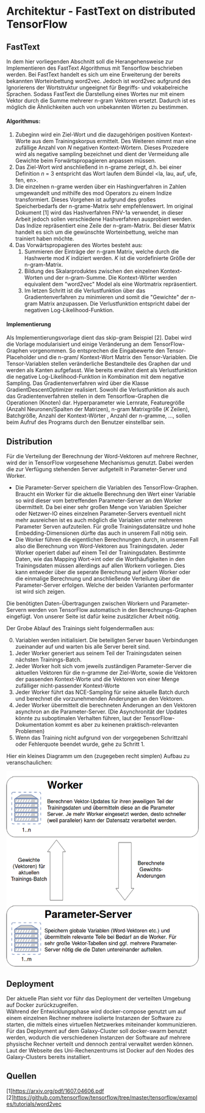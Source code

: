 # Architektur - FastText on distributed TensorFlow

## FastText

In dem hier vorliegenden Abschnitt soll die Herangehensweise zur Implementieren des FastText Algorithmus mit Tensorflow 
beschrieben werden. Bei FastText handelt es sich um eine Erweiterung der bereits bekannten Worteinbettung word2vec. 
Jedoch ist word2vec aufgrund des Ignorierens der Wortstruktur ungeeignet für Begriffs- und vokabelreiche Sprachen. 
Sodass FastText die Darstellung eines Wortes nur mit einem Vektor durch die Summe mehrerer n-gram Vektoren ersetzt. 
Dadurch ist es möglich die Ähnlichkeiten auch von unbekannten Wörten zu bestimmen. 

#### Algorithmus:

1) Zubeginn wird ein Ziel-Wort und die dazugehörigen positiven Kontext-Worte aus dem Trainingskorpus ermittelt. Des Weiteren nimmt man eine zufällige Anzahl 
von _N_ negativen Kontext-Wörtern. Dieses Prozedere wird als negative sampling bezeichnet und dient der Vermeidung alle Gewichte beim Forwärtspropagieren anpassen müssen.
2) Das Ziel-Wort wird anschließend in n-grame zerlegt, d.h. bei einer Definition _n_ = 3 entspricht das Wort laufen dem Bündel
<la, lau, auf, ufe, fen, en>.
3) Die einzelnen n-grame werden über ein Hashingverfahren in Zahlen umgewandelt und mithilfe des mod Operators 
zu einem Indize transformiert. Dieses Vorgehen ist aufgrund des großes Speicherbedarfs der n-grame-Matrix sehr empfehlenswert. Im original Dokument [1] wird das Hashverfahren FNV-1a verwendet, in dieser Arbeit jedoch sollen
verschiedene Hashverfahren ausprobiert werden. Das Indize repräsentiert eine Zeile der n-gram-Matrix. Bei dieser Matrix handelt es 
sich um die gewünschte Worteinbettung, welche man trainiert haben möchte.
3) Das Vorwärtspropagieren des Wortes besteht aus: 
   1) Summieren der Einträge der n-gram Matrix, welche durch die Hashwerte mod _K_ indiziert werden.
   _K_ ist die vordefinierte Größe der n-gram-Matrix.
   2) Bildung des Skalarproduktes zwischen den einzelnen Kontext-Worten und der n-gram-Summe.
   Die Kontext-Wörter werden equivalent dem "word2vec" Model als eine Wortmatrix repräsentiert.
   3) Im letzen Schritt ist die Verlustfunktion über das Gradientenverfahren zu minimieren und somit die "Gewichte" der n-gram Matrix anzupassen.
   Die Verlustfunktion entspricht dabei der negativen Log-Likelihood-Funktion.


#### Implementierung

Als Implementierungsvorlage dient das skip-gram Beispiel [2]. Dabei wird die Vorlage modularisiert und einige 
Veränderung an dem TensorFlow-Graphen vorgenommen. So entsprechen die Eingabewerte den Tensor-Placeholder und die n-gram/ 
Kontext-Wort Matrix den Tensor-Variablen. Die Tensor-Variablen stellen veränderliche Bestandteile des Graphen dar und 
werden als Kanten aufgefasst. Wie bereits erwähnt dient als Verlustfunktion die negative Log-Likelihood-Funktion in Kombination 
mit dem negative Sampling. Das Gradientenverfahren wird über die Klasse GradientDescentOptimizer realisiert. Sowohl die Verlustfunktion als auch
das Gradientenverfahren stellen in dem Tensorflow-Graphen die Operationen (Knoten) dar. Hyperparameter wie Lernrate, Featuregröße (Anzahl Neuronen/Spalten der Matrizen), n-gram Matrixgröße (_K_ Zeilen), Batchgröße, Anzahl der Kontext-Wörter , Anzahl der n-gramme, ...,
sollen beim Aufruf des Programs durch den Benutzer einstellbar sein. 




## Distribution

Für die Verteilung der Berechnung der Word-Vektoren auf mehrere Rechner, wird der in TensorFlow vorgesehene Mechanismus genutzt. Dabei werden die zur Verfügung stehenden Server aufgeteilt in Parameter-Server und Worker.  
- Die Parameter-Server speichern die Variablen des TensorFlow-Graphen. Braucht ein Worker für die aktuelle Berechnung den Wert einer Variable so wird dieser vom betreffenden Parameter-Server an den Worker übermittelt. Da bei einer sehr großen Menge von Variablen Speicher oder Netzwer-IO eines einzelnen Parameter-Servers eventuell nicht mehr ausreichen ist es auch möglich die Variablen unter mehreren Parameter Serven aufzuteilen. Für große Trainingsdatensätze und hohe Embedding-Dimensionen dürfte das auch in unserem Fall nötig sein. 
- Die Worker führen die eigentlichen Berechnungen durch, in unserem Fall also die Berechnung von Word-Vektoren aus Trainingsdaten. Jeder Worker operiert dabei auf einem Teil der Trainingsdaten. Bestimmte Daten, wie das Mapping Wort->int oder die Worthäufigkeiten in den Trainingsdaten müssen allerdings auf allen Workern vorliegen. Dies kann entweder über die seperate Berechnung auf jedem Worker oder die einmalige Berechnung und anschließende Verteilung über die Parameter-Server erfolgen. Welche der beiden Varianten performanter ist wird sich zeigen.  

Die benötigten Daten-Übertragungen zwischen Workern und Parameter-Servern werden von TensorFlow automatisch in den Berechnungs-Graphen eingefügt. Von unserer Seite ist dafür keine zusätzlicher Arbeit nötig. 

Der Grobe Ablauf des Trainings sieht folgendermaßen aus:  

0. Variablen werden initialisiert. Die beteiligten Server bauen Verbindungen zueinander auf und warten bis alle Server bereit sind.
1. Jeder Worker generiert aus seinem Teil der Trainingsdaten seinen nächsten Trainings-Batch.
2. Jeder Worker holt sich vom jeweils zuständigen Parameter-Server die aktuellen Vektoren für die n-gramme der Ziel-Worte, sowie die Vektoren der passenden Kontext-Worte und die Vektoren  von einer Menge zufälliger nicht-passender Kontext-Worte
3. Jeder Worker führt das NCE-Sampling für seine aktuelle Batch durch und berechnet die vorzunehmenden Änderungen an den Vektoren.
4. Jeder Worker übermittelt die berechneten Änderungen an den Vektoren asynchron an die Parameter-Server. (Die Asynchronität der Updates könnte zu suboptimalen Verhalten führen, laut der TensorFlow-Dokumentation kommt es aber zu keinenen praktisch-relevanten Problemen)
5. Wenn das Training nicht aufgrund von der vorgegebenen Schrittzahl oder Fehlerquote beendet wurde, gehe zu Schritt 1.




Hier ein kleines Diagramm um den (zugegeben recht simplen) Aufbau zu veranschaulichen:

![](./distribution-diagram.png)

## Deployment

Der aktuelle Plan sieht vor führ das Deployment der verteilten Umgebung auf Docker zurückzugreifen.  
Während der Entwicklungsphase wird docker-compose genutzt um auf einem einzelnen Rechner mehrere isolierte Instanzen der Software zu starten, die mittels eines virtuellen Netzwerkes miteinander kommunizieren.  
Für das Deployment auf dem Galaxy-Cluster soll docker-swarm benutzt werden, wodurch die verschiedenen Instanzen der Software auf mehrere physische Rechner verteilt und dennoch zentral verwaltet werden können. Laut der Webseite des Uni-Rechenzentrums ist Docker auf den Nodes des Galaxy-Clusters bereits installiert.


## Quellen

[1]https://arxiv.org/pdf/1607.04606.pdf  
[2]https://github.com/tensorflow/tensorflow/tree/master/tensorflow/examples/tutorials/word2vec






